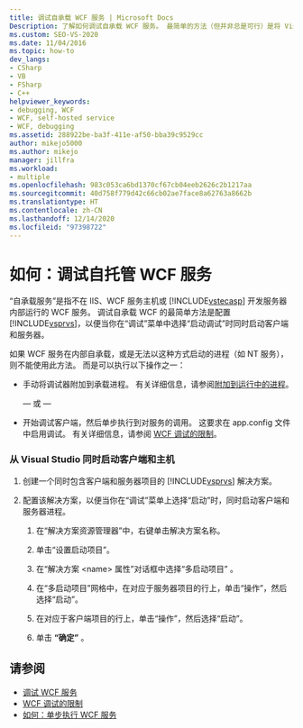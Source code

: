 ```yaml
---
title: 调试自承载 WCF 服务 | Microsoft Docs
Description: 了解如何调试自承载 WCF 服务。 最简单的方法（但并非总是可行）是将 Visual Studio 配置为同时启动客户端和服务器。
ms.custom: SEO-VS-2020
ms.date: 11/04/2016
ms.topic: how-to
dev_langs:
- CSharp
- VB
- FSharp
- C++
helpviewer_keywords:
- debugging, WCF
- WCF, self-hosted service
- WCF, debugging
ms.assetid: 288922be-ba3f-411e-af50-bba39c9529cc
author: mikejo5000
ms.author: mikejo
manager: jillfra
ms.workload:
- multiple
ms.openlocfilehash: 983c053ca6bd1370cf67cb04eeb2626c2b1217aa
ms.sourcegitcommit: 40d758f779d42c66cb02ae7face8a62763a8662b
ms.translationtype: HT
ms.contentlocale: zh-CN
ms.lasthandoff: 12/14/2020
ms.locfileid: "97398722"
---
```

# <a name="how-to-debug-a-self-hosted-wcf-service"></a>如何：调试自托管 WCF 服务
“自承载服务”是指不在 IIS、WCF 服务主机或 [!INCLUDE[vstecasp](../code-quality/includes/vstecasp_md.md)] 开发服务器内部运行的 WCF 服务。 调试自承载 WCF 的最简单方法是配置 [!INCLUDE[vsprvs](../code-quality/includes/vsprvs_md.md)]，以便当你在“调试”菜单中选择“启动调试”时同时启动客户端和服务器。

 如果 WCF 服务在内部自承载，或是无法以这种方式启动的进程（如 NT 服务），则不能使用此方法。 而是可以执行以下操作之一：

- 手动将调试器附加到承载进程。 有关详细信息，请参阅[附加到运行中的进程](../debugger/attach-to-running-processes-with-the-visual-studio-debugger.md)。

     — 或 —

- 开始调试客户端，然后单步执行到对服务的调用。 这要求在 app.config 文件中启用调试。 有关详细信息，请参阅 [WCF 调试的限制](../debugger/limitations-on-wcf-debugging.md)。

### <a name="to-start-both-client-and-host-from-visual-studio"></a>从 Visual Studio 同时启动客户端和主机

1. 创建一个同时包含客户端和服务器项目的 [!INCLUDE[vsprvs](../code-quality/includes/vsprvs_md.md)] 解决方案。

2. 配置该解决方案，以便当你在“调试”菜单上选择“启动”时，同时启动客户端和服务器进程。

   1. 在“解决方案资源管理器”中，右键单击解决方案名称。

   2. 单击“设置启动项目”。

   3. 在“解决方案 \<name> 属性”对话框中选择“多启动项目” 。

   4. 在“多启动项目”网格中，在对应于服务器项目的行上，单击“操作”，然后选择“启动”。

   5. 在对应于客户端项目的行上，单击“操作”，然后选择“启动”。

   6. 单击 **“确定”** 。

## <a name="see-also"></a>请参阅
- [调试 WCF 服务](../debugger/debugging-wcf-services.md)
- [WCF 调试的限制](../debugger/limitations-on-wcf-debugging.md)
- [如何：单步执行 WCF 服务](../debugger/how-to-step-into-wcf-services.md)